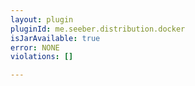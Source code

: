 ```yaml
---
layout: plugin
pluginId: me.seeber.distribution.docker
isJarAvailable: true
error: NONE
violations: []

---
```

